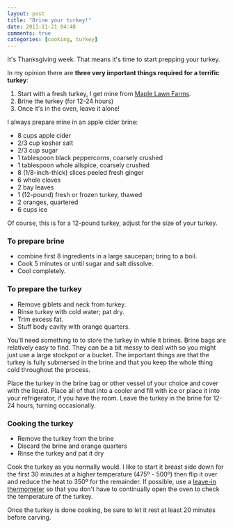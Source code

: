 ```yaml
---
layout: post
title: "Brine your turkey!"
date: 2011-11-21 04:48
comments: true
categories: [cooking, turkey]
---
```

It's Thanksgiving week. That means it's time to start prepping your turkey.

In my opinion there are **three very important things required for a terrific turkey**:

1. Start with a fresh turkey, I get mine from [Maple Lawn Farms](http://www.maplelawn.com/).
1. Brine the turkey (for 12-24 hours)
1. Once it's in the oven, leave it alone!

I always prepare mine in an apple cider brine:

* 8 cups apple cider
* 2/3 cup kosher salt
* 2/3 cup sugar
* 1 tablespoon black peppercorns, coarsely crushed
* 1 tablespoon whole allspice, coarsely crushed
* 8 (1/8-inch-thick) slices peeled fresh ginger
* 6 whole cloves
* 2 bay leaves
* 1 (12-pound) fresh or frozen turkey, thawed
* 2 oranges, quartered
* 6 cups ice

Of course, this is for a 12-pound turkey, adjust for the size of your turkey.

### To prepare brine

* combine first 8 ingredients in a large saucepan; bring to a boil.
* Cook 5 minutes or until sugar and salt dissolve.
* Cool completely.

### To prepare the turkey

* Remove giblets and neck from turkey.
* Rinse turkey with cold water; pat dry.
* Trim excess fat.
* Stuff body cavity with orange quarters.

You'll need something to to store the turkey in while it brines. Brine bags are relatively easy to find. They can be a bit messy to deal with so you might just use a large stockpot or a bucket. The important things are that the turkey is fully submersed in the brine and that you keep the whole thing cold throughout the process.

Place the turkey in the brine bag or other vessel of your choice and cover with the liquid. Place all of that into a cooler and fill with ice or place it into your refrigerator, if you have the room. Leave the turkey in the brine for 12-24 hours, turning occasionally.

### Cooking the turkey

* Remove the turkey from the brine
* Discard the brine and orange quarters
* Rinse the turkey and pat it dry

Cook the turkey as you normally would. I like to start it breast side down for the first 30 minutes at a higher temperature (475&ordm; - 500&ordm;) then flip it over and reduce the heat to 350&ordm; for the remainder. If possible, use a [leave-in thermometer](http://www.williams-sonoma.com/products/digital-voice-alert-thermometer/?pkey=x%7C4%7C1%7C%7C4%7Cmeat%20thermometer%7C%7C0&cm_src=OLDLINK) so that you don't have to continually open the oven to check the temperature of the turkey.

Once the turkey is done cooking, be sure to let it rest at least 20 minutes before carving.